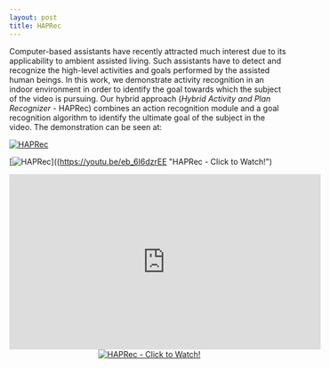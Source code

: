 ```yaml
---
layout: post
title: HAPRec
---
```


Computer-based assistants have recently attracted much interest due to its applicability to ambient assisted living. Such assistants have to detect and recognize the high-level activities and goals performed by the assisted human beings. In this work, we demonstrate activity recognition in an indoor environment in order to identify the goal towards which the subject of the video is pursuing. Our hybrid approach (*Hybrid Activity and Plan Recognizer* - HAPRec) combines an action recognition module and a goal recognition algorithm to identify the ultimate goal of the subject in the video. The demonstration can be seen at: 

[![HAPRec](https://raw.githubusercontent.com/rogergranada/rogergranada.github.io/master/images/pipeline_haprec.svg)](https://youtu.be/eb_6I6dzrEE)

[![HAPRec](https://img.youtube.com/vi/eb_6I6dzrEE/0.jpg)]((https://youtu.be/eb_6I6dzrEE "HAPRec - Click to Watch!")


<iframe width="560" height="315"
src="https://youtu.be/eb_6I6dzrEE" 
frameborder="0" 
allow="accelerometer; autoplay; encrypted-media; gyroscope; picture-in-picture" 
allowfullscreen></iframe>

<div align="center">
  <a href="https://youtu.be/eb_6I6dzrEE"><img src="https://img.youtube.com/vi/eb_6I6dzrEE/0.jpg" alt="HAPRec - Click to Watch!"></a>
</div>
